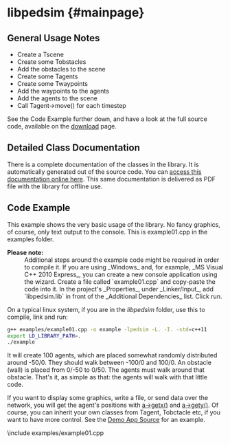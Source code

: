 libpedsim {#mainpage}
=========

## General Usage Notes

- Create a Tscene
- Create some Tobstacles
- Add the obstacles to the scene
- Create some Tagents
- Create some Twaypoints
- Add the waypoints to the agents
- Add the agents to the scene
- Call Tagent->move() for each timestep

See the Code Example further down, and have a look
at the full source code, available on the <a
href="/download/">download</a> page.

## Detailed Class Documentation

There is a complete documentation of the classes in the library. It is
automatically generated out of the source code. You can <a
href="annotated.html">access this documentation online here</a>.
This same documentation is delivered as PDF file with the library for
offline use.
 
## Code Example

This example shows the very basic usage of the library. No fancy
graphics, of course, only text output to the console.  This is
example01.cpp in the examples folder.  

<dl class="warning"><dt><b>Please note:</b></dt><dd> Additional steps
around the example code might be required in order to compile it. If
you are using _Windows_ and, for example, _MS Visual C++ 2010 Express_,
you can create a new console application using the wizard. Create a
file called `example01.cpp` and copy-paste the code into it. In the
project's _Properties_, under _Linker/Input_, add `libpedsim.lib` in
front of the _Additional Dependencies_ list. Click run.  </dd></dl>

On a typical linux system, if you are in the
_libpedsim_ folder, use this to compile, link and run:

~~~~ .sh
g++ examples/example01.cpp -o example -lpedsim -L. -I. -std=c++11
export LD_LIBRARY_PATH=.
./example
~~~~

It will create 100 agents, which are placed somewhat randomly
distributed around -50/0. They should walk between -100/0 and 100/0.
An obstacle (wall) is placed from 0/-50 to 0/50. The agents must walk
around that obstacle. That's it, as simple as that: the agents will
walk with that little code. 

If you want to display some graphics, write a file, or send data over
the network, you will get the agent's positions with <a
href="latest/classPed_1_1Tagent.html" class="code">a-&gt;getx()</a>
and <a href="latest/classPed_1_1Tagent.html"
class="code">a-&gt;gety()</a>.  Of course, you can inherit your own
classes from Tagent, Tobctacle etc, if you want to have more control.
See the <a href="/documentation/demoapp/index.html">Demo App Source</a> for an example.

\include examples/example01.cpp

